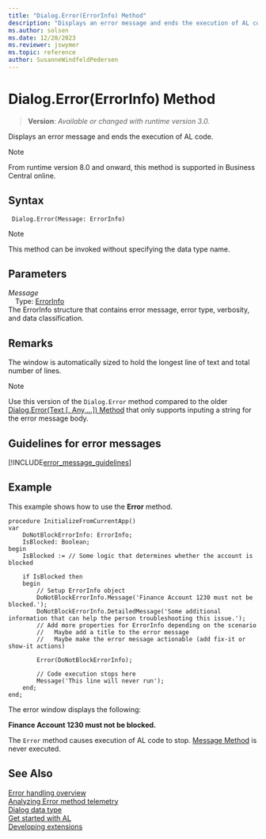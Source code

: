 ```yaml
---
title: "Dialog.Error(ErrorInfo) Method"
description: "Displays an error message and ends the execution of AL code."
ms.author: solsen
ms.date: 12/20/2023
ms.reviewer: jswymer
ms.topic: reference
author: SusanneWindfeldPedersen
---
```

[//]: # (START>DO_NOT_EDIT)
[//]: # (IMPORTANT:Do not edit any of the content between here and the END>DO_NOT_EDIT.)
[//]: # (Any modifications should be made in the .xml files in the ModernDev repo.)
# Dialog.Error(ErrorInfo) Method
> **Version**: _Available or changed with runtime version 3.0._

Displays an error message and ends the execution of AL code.

> [!NOTE]
> From runtime version 8.0 and onward, this method is supported in Business Central online.

## Syntax
```AL
 Dialog.Error(Message: ErrorInfo)
```
> [!NOTE]
> This method can be invoked without specifying the data type name.
## Parameters
*Message*  
&emsp;Type: [ErrorInfo](../errorinfo/errorinfo-data-type.md)  
The ErrorInfo structure that contains error message, error type, verbosity, and data classification.  



[//]: # (IMPORTANT: END>DO_NOT_EDIT)

## Remarks  

The window is automatically sized to hold the longest line of text and total number of lines.  

> [!NOTE]
> Use this version of the `Dialog.Error` method compared to the older [Dialog.Error(Text [, Any,...]) Method](dialog-error-string-joker-method.md) that only supports inputing a string for the error message body.


## Guidelines for error messages

[!INCLUDE[error_message_guidelines](../../includes/include-error-message-guidelines.md)]

## Example  

This example shows how to use the **Error** method. 
 
```al
procedure InitializeFromCurrentApp()
var
    DoNotBlockErrorInfo: ErrorInfo;
    IsBlocked: Boolean;
begin
    IsBlocked := // Some logic that determines whether the account is blocked
    
    if IsBlocked then
    begin
        // Setup ErrorInfo object
        DoNotBlockErrorInfo.Message('Finance Account 1230 must not be blocked.');
        DoNotBlockErrorInfo.DetailedMessage('Some additional information that can help the person troubleshooting this issue.');
        // Add more properties for ErrorInfo depending on the scenario
        //   Maybe add a title to the error message 
        //   Maybe make the error message actionable (add fix-it or show-it actions)

        Error(DoNotBlockErrorInfo);

        // Code execution stops here
        Message('This line will never run');
    end;
end;
```  

The error window displays the following:  

**Finance Account 1230 must not be blocked.**  

The `Error` method causes execution of AL code to stop. [Message Method](../../methods-auto/dialog/dialog-message-method.md) is never executed.  

## See Also
[Error handling overview](../../devenv-al-error-handling.md)  
[Analyzing Error method telemetry](../../../administration/telemetry-error-method-trace.md)   
[Dialog data type](dialog-data-type.md)  
[Get started with AL](../../devenv-get-started.md)  
[Developing extensions](../../devenv-dev-overview.md)  
